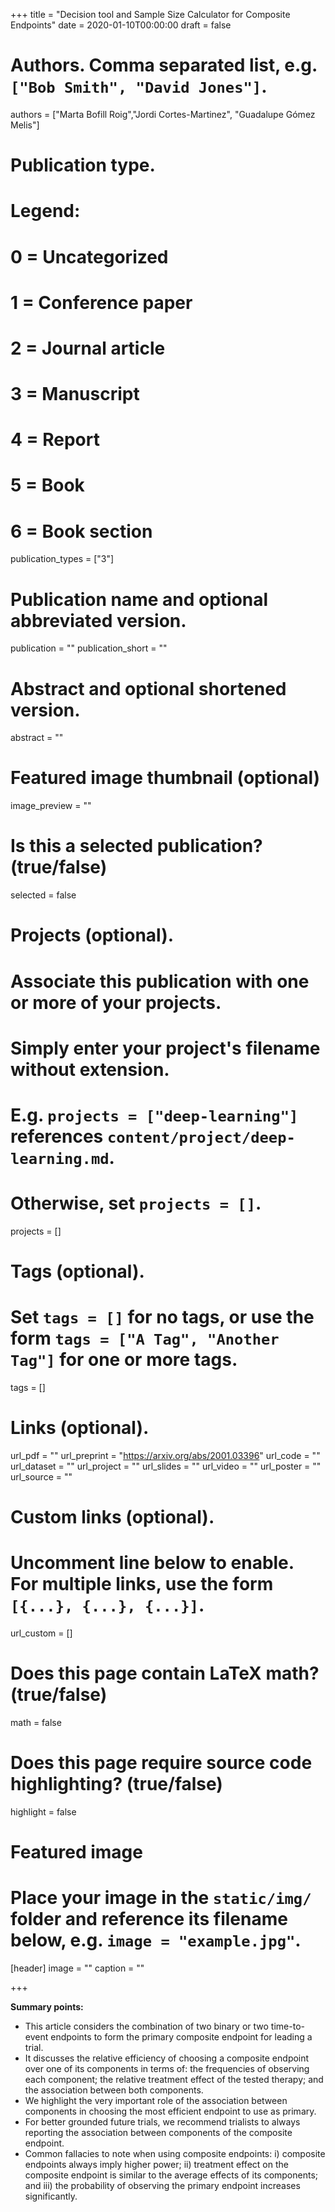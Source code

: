 +++
title = "Decision tool and Sample Size Calculator for Composite Endpoints"
date = 2020-01-10T00:00:00
draft = false

# Authors. Comma separated list, e.g. `["Bob Smith", "David Jones"]`.
authors = ["Marta Bofill Roig","Jordi Cortes-Martinez", "Guadalupe Gómez Melis"]

# Publication type.
# Legend:
# 0 = Uncategorized
# 1 = Conference paper
# 2 = Journal article
# 3 = Manuscript
# 4 = Report
# 5 = Book
# 6 = Book section
publication_types = ["3"]

# Publication name and optional abbreviated version.
publication = ""
publication_short = ""

# Abstract and optional shortened version.
abstract = ""

# Featured image thumbnail (optional)
image_preview = ""

# Is this a selected publication? (true/false)
selected = false

# Projects (optional).
#   Associate this publication with one or more of your projects.
#   Simply enter your project's filename without extension.
#   E.g. `projects = ["deep-learning"]` references `content/project/deep-learning.md`.
#   Otherwise, set `projects = []`.
projects = []

# Tags (optional).
#   Set `tags = []` for no tags, or use the form `tags = ["A Tag", "Another Tag"]` for one or more tags.
tags = []

# Links (optional).
url_pdf = ""
url_preprint = "https://arxiv.org/abs/2001.03396"
url_code = ""
url_dataset = ""
url_project = ""
url_slides = ""
url_video = ""
url_poster = ""
url_source = ""

# Custom links (optional).
#   Uncomment line below to enable. For multiple links, use the form `[{...}, {...}, {...}]`.
url_custom = []

# Does this page contain LaTeX math? (true/false)
math = false

# Does this page require source code highlighting? (true/false)
highlight = false

# Featured image
# Place your image in the `static/img/` folder and reference its filename below, e.g. `image = "example.jpg"`.
[header]
image = ""
caption = ""

+++

**Summary points:** 
- This article considers the combination of two binary or two time-to-event endpoints to form the primary composite endpoint for leading a trial.
- It discusses the relative efficiency of choosing a composite endpoint over one of its components in terms of: the frequencies of observing each component; the relative treatment effect of the tested therapy; and the association between both components.
- We highlight the very important role of the association between components in choosing the most efficient endpoint to use as primary.
- For better grounded future trials, we recommend trialists to always reporting the association between components of the composite endpoint.
- Common fallacies to note when using composite endpoints: i) composite endpoints always imply higher power; ii) treatment effect on the composite endpoint is similar to the average effects of its components; and iii) the probability of observing the primary endpoint increases significantly.

